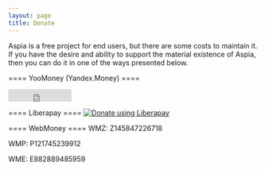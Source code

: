 ```yaml
---
layout: page
title: Donate
---
```


Aspia is a free project for end users, but there are some costs to maintain it. If you have the desire and ability to support the material existence of Aspia, then you can do it in one of the ways presented below.

==== YooMoney (Yandex.Money) ====
<iframe src="https://yoomoney.ru/quickpay/button-widget?targets=%D0%9F%D0%BE%D0%B4%D0%B4%D0%B5%D1%80%D0%B6%D0%B0%D1%82%D1%8C%20Aspia&amp;default-sum=100&amp;button-text=11&amp;yamoney-payment-type=on&amp;button-size=s&amp;button-color=orange&amp;successURL=https%3A%2F%2Faspia.org%2Fru&amp;quickpay=small&amp;account=41001133379240&amp;" width="127" height="25" frameborder="0" scrolling="no"></iframe>


==== Liberapay ====
<a href="https://liberapay.com/dchapyshev/donate"><img src="https://liberapay.com/assets/widgets/donate.svg" alt="Donate using Liberapay" /></a>


==== WebMoney ====
WMZ: Z145847226718

WMP: P121745239912

WME: E882889485959